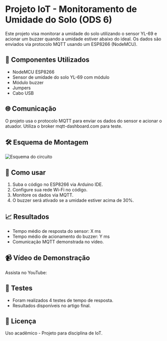 # Projeto IoT - Monitoramento de Umidade do Solo (ODS 6)

Este projeto visa monitorar a umidade do solo utilizando o sensor YL-69 e acionar um buzzer quando a umidade estiver abaixo do ideal. Os dados são enviados via protocolo MQTT usando um ESP8266 (NodeMCU).

## 🚀 Componentes Utilizados
- NodeMCU ESP8266
- Sensor de umidade do solo YL-69 com módulo
- Módulo buzzer
- Jumpers
- Cabo USB

## 🌐 Comunicação
O projeto usa o protocolo MQTT para enviar os dados do sensor e acionar o atuador. Utiliza o broker mqtt-dashboard.com para teste.

## 🛠️ Esquema de Montagem
![Esquema do circuito](diagram.png)

## 📂 Como usar
1. Suba o código no ESP8266 via Arduino IDE.
2. Configure sua rede Wi-Fi no código.
3. Monitore os dados via MQTT.
4. O buzzer será ativado se a umidade estiver acima de 30%.

## 📈 Resultados
- Tempo médio de resposta do sensor: X ms
- Tempo médio de acionamento do buzzer: Y ms
- Comunicação MQTT demonstrada no vídeo.

## 📹 Vídeo de Demonstração
Assista no YouTube: 

## 🧪 Testes
- Foram realizados 4 testes de tempo de resposta.
- Resultados disponíveis no artigo final.

## 🔗 Licença
Uso acadêmico - Projeto para disciplina de IoT.
